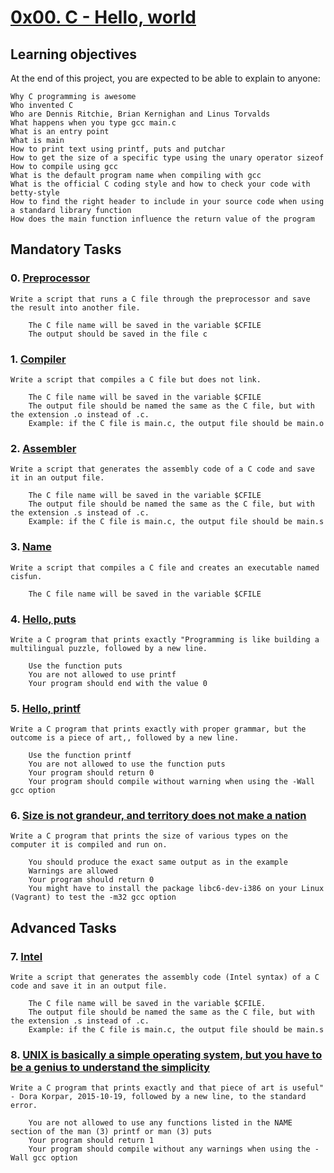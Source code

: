 # [0x00. C - Hello, world](https://github.com/leulyk/alx-low_level_programming/tree/main/0x00-hello_world)

## Learning objectives

At the end of this project, you are expected to be able to explain to anyone:

    Why C programming is awesome
    Who invented C
    Who are Dennis Ritchie, Brian Kernighan and Linus Torvalds
    What happens when you type gcc main.c
    What is an entry point
    What is main
    How to print text using printf, puts and putchar
    How to get the size of a specific type using the unary operator sizeof
    How to compile using gcc
    What is the default program name when compiling with gcc
    What is the official C coding style and how to check your code with betty-style
    How to find the right header to include in your source code when using a standard library function
    How does the main function influence the return value of the program

## Mandatory Tasks

### 0. [Preprocessor](https://github.com/leulyk/alx-low_level_programming/blob/main/0x00-hello_world/0-preprocessor)

	Write a script that runs a C file through the preprocessor and save the result into another file.

	    The C file name will be saved in the variable $CFILE
	    The output should be saved in the file c

### 1. [Compiler](https://github.com/leulyk/alx-low_level_programming/blob/main/0x00-hello_world/1-compiler)

	Write a script that compiles a C file but does not link.

	    The C file name will be saved in the variable $CFILE
	    The output file should be named the same as the C file, but with the extension .o instead of .c.
		Example: if the C file is main.c, the output file should be main.o

### 2. [Assembler](https://github.com/leulyk/alx-low_level_programming/blob/main/0x00-hello_world/2-assembler)

	Write a script that generates the assembly code of a C code and save it in an output file.

	    The C file name will be saved in the variable $CFILE
	    The output file should be named the same as the C file, but with the extension .s instead of .c.
		Example: if the C file is main.c, the output file should be main.s

### 3. [Name](https://github.com/leulyk/alx-low_level_programming/blob/main/0x00-hello_world/3-name)

	Write a script that compiles a C file and creates an executable named cisfun.

	    The C file name will be saved in the variable $CFILE

### 4. [Hello, puts](https://github.com/leulyk/alx-low_level_programming/blob/main/0x00-hello_world/4-puts.c)

	Write a C program that prints exactly "Programming is like building a multilingual puzzle, followed by a new line.

	    Use the function puts
	    You are not allowed to use printf
	    Your program should end with the value 0

### 5. [Hello, printf](https://github.com/leulyk/alx-low_level_programming/blob/main/0x00-hello_world/5-printf.c)

	Write a C program that prints exactly with proper grammar, but the outcome is a piece of art,, followed by a new line.

	    Use the function printf
	    You are not allowed to use the function puts
	    Your program should return 0
	    Your program should compile without warning when using the -Wall gcc option
### 6. [Size is not grandeur, and territory does not make a nation](https://github.com/leulyk/alx-low_level_programming/blob/main/0x00-hello_world/6-size.c)

	Write a C program that prints the size of various types on the computer it is compiled and run on.

	    You should produce the exact same output as in the example
	    Warnings are allowed
	    Your program should return 0
	    You might have to install the package libc6-dev-i386 on your Linux (Vagrant) to test the -m32 gcc option

## Advanced Tasks

### 7. [Intel](https://github.com/leulyk/alx-low_level_programming/blob/main/0x00-hello_world/100-intel)

	Write a script that generates the assembly code (Intel syntax) of a C code and save it in an output file.

	    The C file name will be saved in the variable $CFILE.
	    The output file should be named the same as the C file, but with the extension .s instead of .c.
		Example: if the C file is main.c, the output file should be main.s

### 8. [UNIX is basically a simple operating system, but you have to be a genius to understand the simplicity](https://github.com/leulyk/alx-low_level_programming/blob/main/0x00-hello_world/101-quote.c)

	Write a C program that prints exactly and that piece of art is useful" - Dora Korpar, 2015-10-19, followed by a new line, to the standard error.

	    You are not allowed to use any functions listed in the NAME section of the man (3) printf or man (3) puts
	    Your program should return 1
	    Your program should compile without any warnings when using the -Wall gcc option

